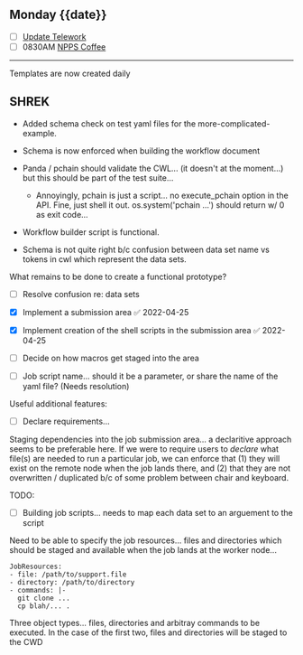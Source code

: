 ## Monday {{date}}

- [ ] [Update Telework](https://docs.google.com/spreadsheets/d/16AZZBiKL1s6eGgH2KFiJPnD8-TjRsC0HYy4Qdmbr358/edit#gid=0)
- [ ] 0830AM [NPPS Coffee](https://bnl.zoomgov.com/j/16157150845?pwd=NXNqTi9ZWEFBKzYwRXQ5U3NXU1dBZz09)

------------------------------------------------------------

Templates are now created daily

SHREK
---

- Added schema check on test yaml files for the more-complicated-example.
- Schema is now enforced when building the workflow document
- Panda / pchain should validate the CWL... (it doesn't at the moment...) but this should be part of the test suite...
	- Annoyingly, pchain is just a script... no execute_pchain option in the API.  Fine, just shell it out.  os.system('pchain ...')  should return w/ 0 as exit code...

- Workflow builder script is functional.
- Schema is not quite right b/c confusion between data set name vs tokens in cwl which represent the data sets.

What remains to be done to create a functional prototype?
- [ ] Resolve confusion re: data sets
- [x] Implement a submission area ✅ 2022-04-25
- [x] Implement creation of the shell scripts in the submission area ✅ 2022-04-25
- [ ] Decide on how macros get staged into the area
- [ ] Job script name... should it be a parameter, or share the name of the yaml file?  (Needs resolution)


Useful additional features: 
- [ ] Declare requirements...

Staging dependencies into the job submission area...  a declaritive approach seems to be preferable here.  If we were to require users to *declare* what file(s) are needed to run a particular job, we can enforce that (1) they will exist on the remote node when the job lands there, and (2) that they are not overwritten / duplicated b/c of some problem between chair and keyboard.

TODO: 
- [ ] Building job scripts... needs to map each data set to an arguement to the script


Need to be able to specify the job resources... files and directories which should be staged and available when the job lands at the worker node...

```
JobResources:
- file: /path/to/support.file
- directory: /path/to/directory
- commands: |-
  git clone ...
  cp blah/... .
```
   
Three object types... files, directories and arbitray commands to be executed.  In the case of the first two, files and directories will be staged to the CWD 